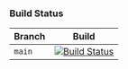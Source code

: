 ### Build Status

| Branch   | Build    |
| -------- | -------- |
| `main`   | [![Build Status](https://dev.azure.com/nuuvers/Nuuvify/_apis/build/status/CI-Github-Nuuvify.CommonPack?repoName=lzocateli00%2FNuuvify.CommonPack&branchName=main)](https://dev.azure.com/nuuvers/Nuuvify/_build/latest?definitionId=23&repoName=lzocateli00%2FNuuvify.CommonPack&branchName=main) |
